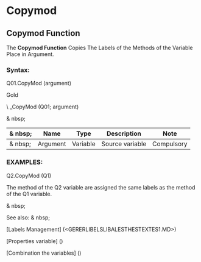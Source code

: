# Copymod

## Copymod Function

The **Copymod Function** Copies The Labels of the Methods of the Variable Place in Argument.

### Syntax:

Q01.CopyMod (argument)

Gold

\ _CopyMod (Q01; argument)

& nbsp;

|& nbsp;|**Name** |**Type** |**Description** |**Note** |
|--- |--- |--- |--- |--- |
|& nbsp;|Argument |Variable |Source variable |Compulsory |

### EXAMPLES:

Q2.CopyMod (Q1)

The method of the Q2 variable are assigned the same labels as the method of the Q1 variable.

& nbsp;

See also: & nbsp;

[Labels Management] (<GERERLIBELSLIBALESTHESTEXTES1.MD>)

[Properties variable] (<modify the owner ofvariable.md>)

[Combination the variables] (<combination thevariables1.md>)